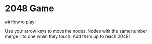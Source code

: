# 2048 Game


##How to play: 


Use your arrow keys to move the nodes. Nodes with the same number merge into one when they touch. Add them up to reach 2048!
